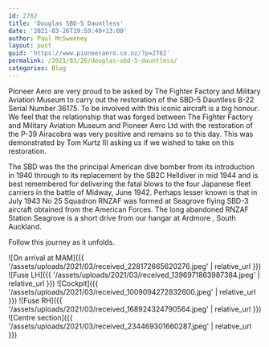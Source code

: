 ```yaml
---
id: 2762
title: 'Douglas SBD-5 Dauntless'
date: '2021-03-26T19:59:40+13:00'
author: Paul McSweeney
layout: post
guid: 'https://www.pioneeraero.co.nz/?p=2762'
permalink: /2021/03/26/douglas-sbd-5-dauntless/
categories: Blog
---
```


Pioneer Aero are very proud to be asked by The Fighter Factory and Military Aviation Museum to carry out the restoration of the SBD-5 Dauntless B-22 Serial Number 36175. To be involved with this iconic aircraft is a big honour. We feel that the relationship that was forged between The Fighter Factory and Military Aviation Museum and Pioneer Aero Ltd with the restoration of the P-39 Airacobra was very positive and remains so to this day. This was demonstrated by Tom Kurtz III asking us if we wished to take on this restoration.

The SBD was the the principal American dive bomber from its introduction in 1940 through to its replacement by the SB2C Helldiver in mid 1944 and is best remembered for delivering the fatal blows to the four Japanese fleet carriers in the battle of Midway, June 1942. Perhaps lesser known is that in July 1943 No 25 Squadron RNZAF was formed at Seagrove flying SBD-3 aircraft obtained from the American Forces. The long abandoned RNZAF Station Seagrove is a short drive from our hangar at Ardmore , South Auckland.

Follow this journey as it unfolds.

![On arrival at MAM]({{ '/assets/uploads/2021/03/received_228172665620276.jpeg' | relative_url }})
![Fuse LH]({{ '/assets/uploads/2021/03/received_1396971863987384.jpeg' | relative_url }})
![Cockpit]({{ '/assets/uploads/2021/03/received_1009094272832600.jpeg' | relative_url }})
![Fuse RH]({{ '/assets/uploads/2021/03/received_168924324790564.jpeg' | relative_url }})
![Centre section]({{ '/assets/uploads/2021/03/received_234469301660287.jpeg' | relative_url }})
